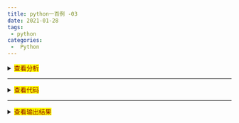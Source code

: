 ```yaml
---
title: python一百例 -03  
date: 2021-01-28  
tags:  
 - python
categories:
 -  Python
---
```


<details>
  <summary><mark><font color=darkred>查看分析</font></mark></summary>
  <pre><code>
程序分析：请利用数轴来分界，定位。
  </code></pre>
</details>

---


<details>
  <summary><mark><font color=darkred>查看代码</font></mark></summary>
  <pre><code>
```python
i = int(input('净利润:'))
arr = [1000000,600000,400000,200000,100000,0]
rat = [0.01,0.015,0.03,0.05,0.075,0.1]
r = 0
for idx in range(0,6):
    if i>arr[idx]:
        r+=(i-arr[idx])*rat[idx]
        print ((i-arr[idx])*rat[idx])
        i=arr[idx]
print (r)
```
  </code></pre>
</details>

---


<details>
  <summary><mark><font color=darkred>查看输出结果</font></mark></summary>
  <pre><code>
```python
净利润:120000
1500.0
10000.0
11500.0
```
  </code></pre>
</details>